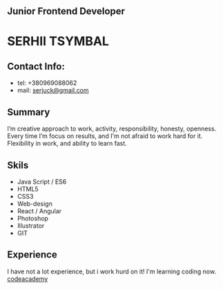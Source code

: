 ## Junior Frontend Developer ##

# __SERHII TSYMBAL__ #

## Contact Info: ##
* tel: +380969088062
* mail: serjuck@gmail.com
## Summary ##
I’m creative approach to work, activity, responsibility, honesty, openness.  
Every time I’m focus on results, and I'm not afraid to work hard for it.
Flexibility in work, and ability to learn fast. 

## Skils ##
* Java Script / ES6
* HTML5
* CSS3
* Web-design
* React / Angular
* Photoshop
* Illustrator
* GIT

## Experience ##
I have not a lot experience, but i work  hurd on it!
I'm learning coding now.
[codeacademy](https://www.codecademy.com/users/code5713661743/achievements)